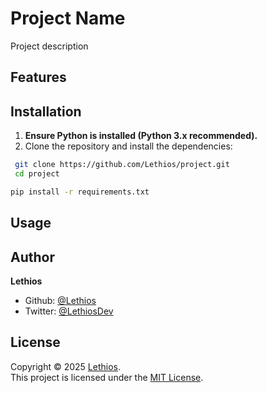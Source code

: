 # Project Name

Project description

## Features

## Installation
1. **Ensure Python is installed (Python 3.x recommended).**
2. Clone the repository and install the dependencies:
 ```bash
  git clone https://github.com/Lethios/project.git
  cd project
  ```
  ```bash
  pip install -r requirements.txt
  ```

## Usage

## Author
**Lethios**
- Github: [@Lethios](https://github.com/Lethios)
- Twitter: [@LethiosDev](https://x.com/LethiosDev)

## License
Copyright © 2025 [Lethios](https://github.com/Lethios).  
This project is licensed under the [MIT License](LICENSE).
